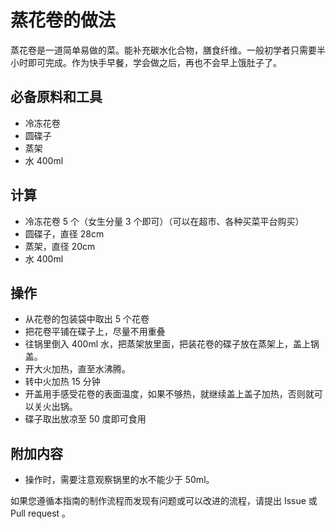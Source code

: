 # 蒸花卷的做法

蒸花卷是一道简单易做的菜。能补充碳水化合物，膳食纤维。一般初学者只需要半小时即可完成。作为快手早餐，学会做之后，再也不会早上饿肚子了。

## 必备原料和工具

- 冷冻花卷
- 圆碟子
- 蒸架
- 水 400ml

## 计算

- 冷冻花卷 5 个（女生分量 3 个即可）（可以在超市、各种买菜平台购买）
- 圆碟子，直径 28cm
- 蒸架，直径 20cm
- 水 400ml

## 操作

- 从花卷的包装袋中取出 5 个花卷
- 把花卷平铺在碟子上，尽量不用重叠
- 往锅里倒入 400ml 水，把蒸架放里面，把装花卷的碟子放在蒸架上，盖上锅盖。
- 开大火加热，直至水沸腾。
- 转中火加热 15 分钟
- 开盖用手感受花卷的表面温度，如果不够热，就继续盖上盖子加热，否则就可以关火出锅。
- 碟子取出放凉至 50 度即可食用

## 附加内容

- 操作时，需要注意观察锅里的水不能少于 50ml。

如果您遵循本指南的制作流程而发现有问题或可以改进的流程，请提出 Issue 或 Pull request 。
